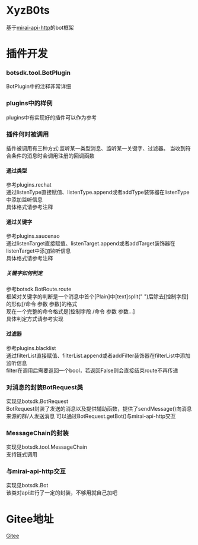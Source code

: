 # XyzB0ts
基于[mirai-api-http](https://github.com/project-mirai/mirai-api-http)的bot框架
  

# 插件开发
### botsdk.tool.BotPlugin
BotPlugin中的注释非常详细

### plugins中的样例
plugins中有实现好的插件可以作为参考

### 插件何时被调用
插件被调用有三种方式:监听某一类型消息、监听某一关键字、过滤器。 
当收到符合条件的消息时会调用注册的回调函数

#### 通过类型
参考plugins.rechat  
通过listenType直接赋值、listenType.append或者addType装饰器在listenType中添加监听信息  
具体格式请参考注释

#### 通过关键字
参考plugins.saucenao  
通过listenTarget直接赋值、listenTarget.append或者addTarget装饰器在listenTarget中添加监听信息  
具体格式请参考注释  

##### 关键字如何判定
参考botsdk.BotRoute.route  
框架对关键字的判断是一个消息中首个[Plain]中[text]split(" ")后除去[控制字段]的形似[/命令 参数 参数]的格式  
现在一个完整的命令格式是[控制字段 /命令 参数 参数...]  
具体判定方式请参考实现

#### 过滤器
参考plugins.blacklist  
通过filterList直接赋值、filterList.append或者addFilter装饰器在filterList中添加监听信息  
filter在调用后需要返回一个bool，若返回False则会直接结束route不再传递  

### 对消息的封装BotRequest类
实现见botsdk.BotRequest  
BotRequest封装了发送的消息以及提供辅助函数，提供了sendMessage()向消息来源的群/人发送消息
可以通过BotRequest.getBot()与mirai-api-http交互

### MessageChain的封装
实现见botsdk.tool.MessageChain  
支持链式调用  

### 与mirai-api-http交互
实现见botsdk.Bot  
该类对api进行了一定的封装，不够用就自己加吧  
  

# Gitee地址
[Gitee](https://gitee.com/d6e3032b/XyzB0ts)